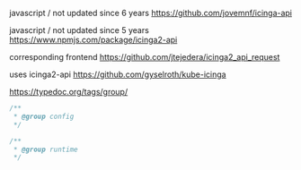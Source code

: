 javascript / not updated since 6 years
https://github.com/jovemnf/icinga-api

javascript / not updated since 5 years
https://www.npmjs.com/package/icinga2-api

corresponding frontend
https://github.com/jtejedera/icinga2_api_request

uses icinga2-api
https://github.com/gyselroth/kube-icinga

https://typedoc.org/tags/group/

```ts
/**
 * @group config
 */

/**
 * @group runtime
 */
```